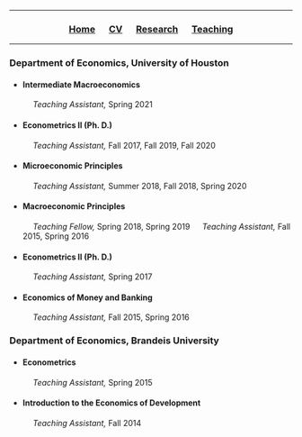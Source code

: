 ___

<h3> 
    <p align="center"> 
        <a href="https://xmgbautista.github.io/">Home</a> &emsp;
        <a href="https://xmgbautista.github.io/cv_xmgbautista.pdf">CV</a> &emsp;
        <a href="https://xmgbautista.github.io/research">Research</a> &emsp;
        <a href="https://xmgbautista.github.io/teaching">Teaching</a> 
    </p>
</h3>

___

<h3> Department of Economics, University of Houston </h3>
<ul>
    <li><h4> Intermediate Macroeconomics </h4> 
        &emsp; <em> Teaching Assistant, </em> Spring 2021 </li>
    <li><h4> Econometrics II (Ph. D.) </h4>
        &emsp; <em> Teaching Assistant, </em> Fall 2017, Fall 2019, Fall 2020 </li>
    <li><h4> Microeconomic Principles </h4>
        &emsp; <em> Teaching Assistant, </em> Summer 2018, Fall 2018, Spring 2020 </li>
    <li><h4> Macroeconomic Principles </h4>
        &emsp; <em> Teaching Fellow, </em> Spring 2018, Spring 2019 
        &emsp; <em> Teaching Assistant, </em> Fall 2015, Spring 2016 </li>
    <li><h4> Econometrics II (Ph. D.) </h4>
        &emsp; <em> Teaching Assistant, </em> Spring 2017 </li>
    <li><h4> Economics of Money and Banking </h4>
        &emsp; <em> Teaching Assistant, </em> Fall 2015, Spring 2016 </li>
</ul>

<h3> Department of Economics, Brandeis University </h3>
<ul>
    <li><h4> Econometrics </h4>
        &emsp; <em> Teaching Assistant, </em> Spring 2015 </li>
    <li><h4> Introduction to the Economics of Development </h4>
        &emsp; <em> Teaching Assistant, </em> Fall 2014 </li>
</ul>
